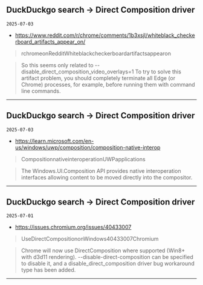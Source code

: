 ## DuckDuckgo search -> Direct Composition driver
`2025-07-03`

* https://www.reddit.com/r/chrome/comments/1b3xsjl/whiteblack_checkerboard_artifacts_appear_on/

<blockquote>
 rchromeonRedditWhiteblackcheckerboardartifactsappearon
</blockquote>
<blockquote>
So this seems only related to --disable_direct_composition_video_overlays&#61;1 To try to solve this artifact problem, you should completely terminate all Edge (or Chrome) processes, for example, before running them with command line commands.
</blockquote>

---

## DuckDuckgo search -> Direct Composition driver
`2025-07-03`

* https://learn.microsoft.com/en-us/windows/uwp/composition/composition-native-interop

<blockquote>
 CompositionnativeinteroperationUWPapplications
</blockquote>
<blockquote>
The Windows.UI.Composition API provides native interoperation interfaces allowing content to be moved directly into the compositor.
</blockquote>

---

## DuckDuckgo search -> Direct Composition driver
`2025-07-01`

* https://issues.chromium.org/issues/40433007

<blockquote>
 UseDirectCompositiononWindows40433007Chromium
</blockquote>
<blockquote>
Chrome will now use DirectComposition where supported (Win8+ with d3d11 rendering). --disable-direct-composition can be specified to disable it, and a disable_direct_composition driver bug workaround type has been added.
</blockquote>

---

